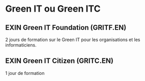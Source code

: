 # Green IT ou Green ITC

## EXIN Green IT Foundation (GRITF.EN)
2 jours de formation sur le Green IT pour les organisations et les informaticiens.

## EXIN Green IT Citizen (GRITC.EN)
1 jour de formation
